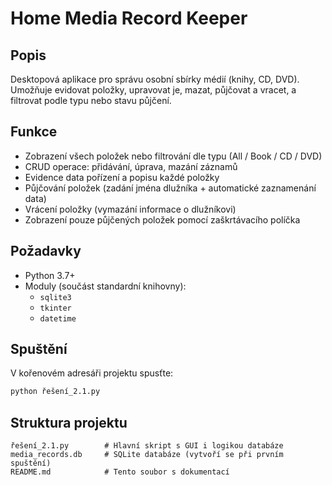 # Home Media Record Keeper

## Popis
Desktopová aplikace pro správu osobní sbírky médií (knihy, CD, DVD). Umožňuje evidovat položky, upravovat je, mazat, půjčovat a vracet, a filtrovat podle typu nebo stavu půjčení.

## Funkce
- Zobrazení všech položek nebo filtrování dle typu (All / Book / CD / DVD)
- CRUD operace: přidávání, úprava, mazání záznamů
- Evidence data pořízení a popisu každé položky
- Půjčování položek (zadání jména dlužníka + automatické zaznamenání data)
- Vrácení položky (vymazání informace o dlužníkovi)
- Zobrazení pouze půjčených položek pomocí zaškrtávacího políčka

## Požadavky
- Python 3.7+
- Moduly (součást standardní knihovny):
  - `sqlite3`
  - `tkinter`
  - `datetime`

## Spuštění
V kořenovém adresáři projektu spusťte:
```bash
python řešení_2.1.py
```

## Struktura projektu
```
řešení_2.1.py        # Hlavní skript s GUI i logikou databáze
media_records.db     # SQLite databáze (vytvoří se při prvním spuštění)
README.md            # Tento soubor s dokumentací
```
